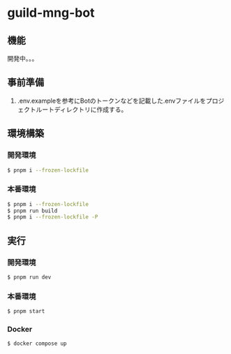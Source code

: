 # guild-mng-bot
## 機能
開発中。。。
## 事前準備
1. .env.exampleを参考にBotのトークンなどを記載した.envファイルをプロジェクトルートディレクトリに作成する。

## 環境構築
### 開発環境
```bash
$ pnpm i --frozen-lockfile
```

### 本番環境
```bash
$ pnpm i --frozen-lockfile
$ pnpm run build
$ pnpm i --frozen-lockfile -P
```

## 実行
### 開発環境
```bash
$ pnpm run dev
```

### 本番環境
```bash
$ pnpm start
```

### Docker
```bash
$ docker compose up
```
